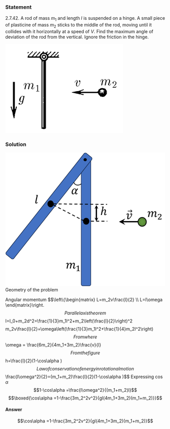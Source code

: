 ###  Statement 

$2.7.42.$ A rod of mass $m_1$ and length $l$ is suspended on a hinge. A small piece of plasticine of mass $m_2$ sticks to the middle of the rod, moving until it collides with it horizontally at a speed of $V$. Find the maximum angle of deviation of the rod from the vertical. Ignore the friction in the hinge. 

![ For problem $2.7.42$ |371x279, 27%](../../img/2.7.42/statement.png)

### Solution

![ Geometry of the problem |638x530, 39%](../../img/2.7.42/draw.png)  Geometry of the problem 

Angular momentum $$\left\\{\begin{matrix} L=m_2v\frac{l}{2} \\\ L=I\omega \end{matrix}\right.$$ Parallel axis theorem $$I=I_0+m_2d^2=\frac{1}{3}m_1l^2+m_2\left(\frac{l}{2}\right)^2$$ $$m_2v\frac{l}{2}=\omega\left(\frac{1}{3}m_1l^2+\frac{1}{4}m_2l^2\right)$$ From where $$\omega = \frac{6m_2}{4m_1+3m_2}\frac{v}{l}$$ From the figure $$h=\frac{l}{2}(1-\cos\alpha )$$ Law of conservation of energy in rotational motion $$\frac{I\omega^2}{2}=(m_1+m_2)\frac{l}{2}(1-\cos\alpha )$$ Expressing $\cos\alpha$ $$1-\cos\alpha =\frac{I\omega^2}{(m_1+m_2)l}$$ $$\boxed{\cos\alpha =1-\frac{3m_2^2v^2}{gl(4m_1+3m_2)(m_1+m_2)}}$$ 

#### Answer

$$\cos\alpha =1-\frac{3m_2^2v^2}{gl(4m_1+3m_2)(m_1+m_2)}$$ 
